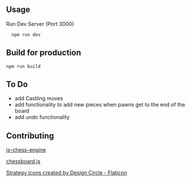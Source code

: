 ## Usage

Run Dev Server (Port 3000)

```
  npm run dev
```

## Build for production

```
npm run build
```


## To Do
- add Castling moves
- add functionality to add new pieces when pawns get to the end of the board
- add undo functionality


## Contributing
<a href="https://github.com/josefjadrny/js-chess-engine" title="strategy icons">js-chess-engine</a>


<a href="https://chessboardjs.com/" title="strategy icons">chessboard.js</a>


<a href="https://www.flaticon.com/free-icons/strategy" title="strategy icons">Strategy icons created by Design Circle - Flaticon</a>
